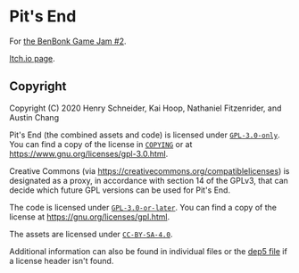 <!--
  ~ SPDX-FileCopyrightText: 2020 Henry Schneider, Kai Hoop, Nathaniel Fitzenrider, and Austin Chang
  ~
  ~ SPDX-License-Identifier: FSFAP
 -->

# Pit's End

For [the BenBonk Game Jam #2](https://itch.io/jam/benbonk-game-jam-2).

[Itch.io page](https://daatguy.itch.io/pits-end).

## Copyright

Copyright (C) 2020 Henry Schneider, Kai Hoop, Nathaniel Fitzenrider, and Austin Chang

Pit's End (the combined assets and code) is licensed under [`GPL-3.0-only`].
You can find a copy of the license in [`COPYING`](COPYING) or
at <https://www.gnu.org/licenses/gpl-3.0.html>.

Creative Commons (via <https://creativecommons.org/compatiblelicenses>)
is designated as a proxy, in accordance with section 14 of the GPLv3,
that can decide which future GPL versions can be used for Pit's End.

[section 14]: https://www.gnu.org/licenses/gpl-3.0.html#section14 "If the Program specifies that a proxy can decide which future versions of the GNU General Public License can be used, that proxy's public statement of acceptance of a version permanently authorizes you to choose that version for the Program."

The code is licensed under [`GPL-3.0-or-later`].
You can find a copy of the license at <https://gnu.org/licenses/gpl.html>.

The assets are licensed under [`CC-BY-SA-4.0`].

Additional information can also be found in individual files
or the [dep5 file](.reuse/dep5) if a license header isn't found.

[`GPL-3.0-only`]: https://spdx.org/licenses/GPL-3.0-only.html "GNU General Public License v3.0 only"
[`GPL-3.0-or-later`]: https://spdx.org/licenses/GPL-3.0-or-later.html "GNU General Public License v3.0 or later"
[`CC-BY-SA-4.0`]: https://spdx.org/licenses/CC-BY-SA-4.0.html "Creative Commons Attribution-ShareAlike 4.0 International"
